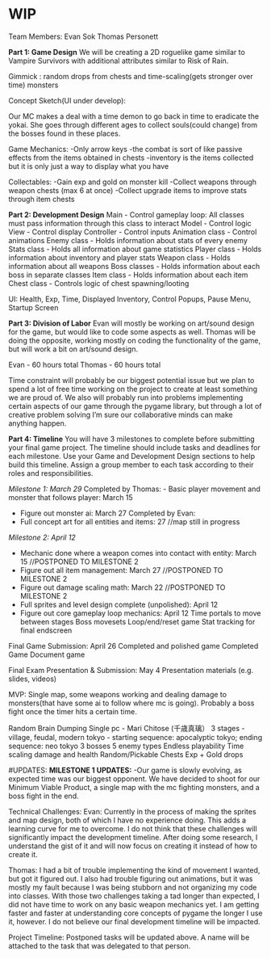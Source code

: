 # WIP
 
Team Members:
Evan Sok
Thomas Personett 

**Part 1: Game Design**
We will be creating a 2D roguelike game similar to Vampire Survivors with additional attributes similar to Risk of Rain. 

Gimmick : random drops from chests and time-scaling(gets stronger over time)  monsters

Concept Sketch(UI under develop):


Our MC makes a deal with a time demon to go back in time to eradicate the yokai. She goes through different ages to collect souls(could change) from the bosses found in these places. 

Game Mechanics:
-Only arrow keys
-the combat is sort of like passive effects from the items obtained in chests
-inventory is the items collected but it is only just a way to display what you have

Collectables:
-Gain exp and gold on monster kill
-Collect weapons through weapon chests (max 6 at once)
-Collect upgrade items to improve stats through item chests

**Part 2: Development Design**
Main - Control gameplay loop: All classes must pass information through this class to interact
Model - Control logic
View - Control display
Controller - Control inputs
Animation class - Control animations
Enemy class - Holds information about stats of every enemy
Stats class - Holds all information about game statistics
Player class - Holds information about inventory and player stats
Weapon class - Holds information about all weapons
Boss classes - Holds information about each boss in separate classes
Item class - Holds information about each item
Chest class - Controls logic of chest spawning/looting

UI: Health, Exp, Time, Displayed Inventory, Control Popups, Pause Menu, Startup Screen

**Part 3: Division of Labor**
Evan will mostly be working on art/sound design for the game, but would like to code some aspects as well. Thomas will be doing the opposite, working mostly on coding the functionality of the game, but will work a bit on art/sound design.

Evan - 60 hours total
Thomas - 60 hours total

Time constraint will probably be our biggest potential issue but we plan to spend a lot of free time working on the project to create at least something we are proud of. We also will probably run into problems implementing certain aspects of our game through the pygame library, but through a lot of creative problem solving I’m sure our collaborative minds can make anything happen.

**Part 4: Timeline**
You will have 3 milestones to complete before submitting your final game project. The timeline should include tasks and deadlines for each milestone. Use your Game and Development Design sections to help build this timeline. Assign a group member to each task according to their roles and responsibilities.



*Milestone 1: March 29*
	Completed by Thomas:
	- Basic player movement and monster that follows player: March 15
- Figure out monster ai: March 27
Completed by Evan:
- Full concept art for all entities and items: 27 //map still in progress

*Milestone 2: April 12*
- Mechanic done where a weapon comes into contact with entity: March 15 //POSTPONED TO MILESTONE 2
- Figure out all item management: March 27 //POSTPONED TO MILESTONE 2
- Figure out damage scaling math: March 22 //POSTPONED TO MILESTONE 2
- Full sprites and level design complete (unpolished): April 12
- Figure out core gameplay loop mechanics: April 12
Time portals to move between stages
Boss movesets
Loop/end/reset game
Stat tracking for final endscreen

Final Game Submission: April 26
Completed and polished game
Completed Game Document game

Final Exam Presentation & Submission: May 4
Presentation materials (e.g. slides, videos)

MVP:
Single map, some weapons working and dealing damage to monsters(that have some ai to follow where mc is going). Probably a boss fight once the timer hits a certain time. 


Random Brain Dumping
Single pc - Mari Chitose (千歳真璃）
3 stages - village, feudal, modern tokyo - starting sequence: apocalyptic tokyo; ending sequence: neo tokyo
3 bosses
5 enemy types
Endless playability
Time scaling damage and health
Random/Pickable Chests
Exp + Gold drops



#UPDATES:
**MILESTONE 1 UPDATES:**
-Our game is slowly evolving, as expected time was our biggest opponent. We have decided to shoot for our Minimum Viable Product, a single map with the mc fighting monsters, and a boss fight in the end.

Technical Challenges:
Evan: Currently in the process of making the sprites and map design, both of which I have no experience doing. This adds a learning curve for me to overcome. I do not think that these challenges will significantly impact the development timeline. After doing some research, I understand the gist of it and will now focus on creating it instead of how to create it.

Thomas: I had a bit of trouble implementing the kind of movement I wanted, but got it figured out. I also had trouble figuring out animations, but it was mostly my fault because I was being stubborn and not organizing my code into classes. With those two challenges taking a tad longer than expected, I did not have time to work on any basic weapon mechanics yet. I am getting faster and faster at understanding core concepts of pygame the longer I use it, however. I do not believe our final development timeline will be impacted.

Project Timeline:
Postponed tasks will be updated above. A name will be attached to the task that was delegated to that person.
